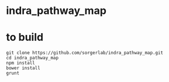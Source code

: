 # indra_pathway_map

# to build
```
git clone https://github.com/sorgerlab/indra_pathway_map.git
cd indra_pathway_map
npm install
bower install
grunt
```
